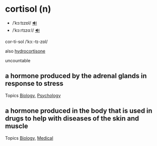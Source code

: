 # cortisol (n)

- /ˈkɔːtɪzɒl/ [🔊](https://www.oxfordlearnersdictionaries.com/media/english/uk_pron/c/cor/corti/cortisol__gb_1.mp3)
- /ˈkɔːrtɪzɑːl/ [🔊](https://www.oxfordlearnersdictionaries.com/media/english/us_pron/c/cor/corti/cortisol__us_1.mp3)

cor-ti-sol /ˈkɔː-tɪ-zɒl/

also [hydrocortisone]()

uncountable

## a hormone produced by the adrenal glands in response to stress

Topics [Biology](../topics/biology.md#biology), [Psychology](../topics/psychology.md#psychology)

## a hormone produced in the body that is used in drugs to help with diseases of the skin and muscle

Topics [Biology](../topics/biology.md#biology), [Medical](../topics/medical.md#medical)